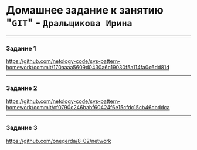 # Домашнее задание к занятию "`GIT`" - `Дральщикова Ирина`
---

### Задание 1

https://github.com/netology-code/sys-pattern-homework/commit/170aaaa5609d0430a6c19030f5a114fa0c6dd81d

---

### Задание 2

https://github.com/netology-code/sys-pattern-homework/commit/cf0790c246babf60424f6e15cfdc15cb46cbddca

---

### Задание 3

https://github.com/onegerda/8-02/network

